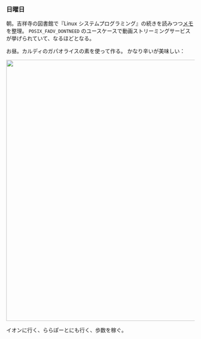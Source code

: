 ### 日曜日

朝。吉祥寺の図書館で『Linux システムプログラミング』の続きを読みつつ[メモ](https://github.com/toasa/wiki/blob/main/%E3%80%90%E6%9B%B8%E7%B1%8D%E3%80%91Linux%E3%82%B7%E3%82%B9%E3%83%86%E3%83%A0%E3%83%97%E3%83%AD%E3%82%B0%E3%83%A9%E3%83%9F%E3%83%B3%E3%82%B0.md)を整理。
`POSIX_FADV_DONTNEED` のユースケースで動画ストリーミングサービスが挙げられていて、なるほどとなる。

お昼。カルディのガパオライスの素を使って作る。
かなり辛いが美味しい：

<img src="https://i.imgur.com/I7hnq4m.jpg" width="700">

イオンに行く、ららぽーとにも行く、歩数を稼ぐ。